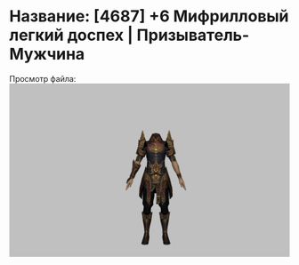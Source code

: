 # Название: [4687] +6 Мифрилловый легкий доспех | Призыватель-Мужчина

Просмотр файла:
![p080021.png](p080021.png)